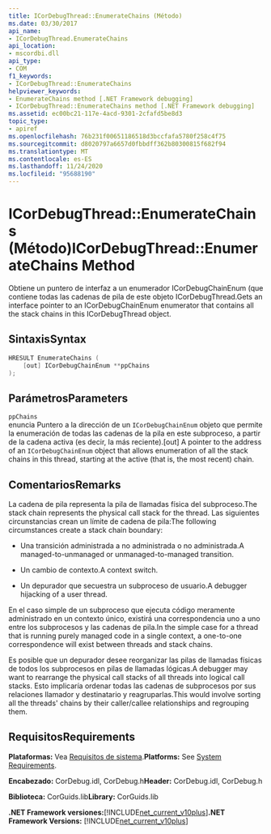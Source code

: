 ```yaml
---
title: ICorDebugThread::EnumerateChains (Método)
ms.date: 03/30/2017
api_name:
- ICorDebugThread.EnumerateChains
api_location:
- mscordbi.dll
api_type:
- COM
f1_keywords:
- ICorDebugThread::EnumerateChains
helpviewer_keywords:
- EnumerateChains method [.NET Framework debugging]
- ICorDebugThread::EnumerateChains method [.NET Framework debugging]
ms.assetid: ec00bc21-117e-4acd-9301-2cfafd5be8d3
topic_type:
- apiref
ms.openlocfilehash: 76b231f00651186518d3bccfafa5780f258c4f75
ms.sourcegitcommit: d8020797a6657d0fbbdff362b80300815f682f94
ms.translationtype: MT
ms.contentlocale: es-ES
ms.lasthandoff: 11/24/2020
ms.locfileid: "95688190"
---
```

# <a name="icordebugthreadenumeratechains-method"></a><span data-ttu-id="95e29-102">ICorDebugThread::EnumerateChains (Método)</span><span class="sxs-lookup"><span data-stu-id="95e29-102">ICorDebugThread::EnumerateChains Method</span></span>

<span data-ttu-id="95e29-103">Obtiene un puntero de interfaz a un enumerador ICorDebugChainEnum (que contiene todas las cadenas de pila de este objeto ICorDebugThread.</span><span class="sxs-lookup"><span data-stu-id="95e29-103">Gets an interface pointer to an ICorDebugChainEnum enumerator that contains all the stack chains in this ICorDebugThread object.</span></span>  
  
## <a name="syntax"></a><span data-ttu-id="95e29-104">Sintaxis</span><span class="sxs-lookup"><span data-stu-id="95e29-104">Syntax</span></span>  
  
```cpp  
HRESULT EnumerateChains (  
    [out] ICorDebugChainEnum **ppChains  
);  
```  
  
## <a name="parameters"></a><span data-ttu-id="95e29-105">Parámetros</span><span class="sxs-lookup"><span data-stu-id="95e29-105">Parameters</span></span>  

 `ppChains`  
 <span data-ttu-id="95e29-106">enuncia Puntero a la dirección de un `ICorDebugChainEnum` objeto que permite la enumeración de todas las cadenas de la pila en este subproceso, a partir de la cadena activa (es decir, la más reciente).</span><span class="sxs-lookup"><span data-stu-id="95e29-106">[out] A pointer to the address of an `ICorDebugChainEnum` object that allows enumeration of all the stack chains in this thread, starting at the active (that is, the most recent) chain.</span></span>  
  
## <a name="remarks"></a><span data-ttu-id="95e29-107">Comentarios</span><span class="sxs-lookup"><span data-stu-id="95e29-107">Remarks</span></span>  

 <span data-ttu-id="95e29-108">La cadena de pila representa la pila de llamadas física del subproceso.</span><span class="sxs-lookup"><span data-stu-id="95e29-108">The stack chain represents the physical call stack for the thread.</span></span> <span data-ttu-id="95e29-109">Las siguientes circunstancias crean un límite de cadena de pila:</span><span class="sxs-lookup"><span data-stu-id="95e29-109">The following circumstances create a stack chain boundary:</span></span>  
  
- <span data-ttu-id="95e29-110">Una transición administrada a no administrada o no administrada.</span><span class="sxs-lookup"><span data-stu-id="95e29-110">A managed-to-unmanaged or unmanaged-to-managed transition.</span></span>  
  
- <span data-ttu-id="95e29-111">Un cambio de contexto.</span><span class="sxs-lookup"><span data-stu-id="95e29-111">A context switch.</span></span>  
  
- <span data-ttu-id="95e29-112">Un depurador que secuestra un subproceso de usuario.</span><span class="sxs-lookup"><span data-stu-id="95e29-112">A debugger hijacking of a user thread.</span></span>  
  
 <span data-ttu-id="95e29-113">En el caso simple de un subproceso que ejecuta código meramente administrado en un contexto único, existirá una correspondencia uno a uno entre los subprocesos y las cadenas de pila.</span><span class="sxs-lookup"><span data-stu-id="95e29-113">In the simple case for a thread that is running purely managed code in a single context, a one-to-one correspondence will exist between threads and stack chains.</span></span>  
  
 <span data-ttu-id="95e29-114">Es posible que un depurador desee reorganizar las pilas de llamadas físicas de todos los subprocesos en pilas de llamadas lógicas.</span><span class="sxs-lookup"><span data-stu-id="95e29-114">A debugger may want to rearrange the physical call stacks of all threads into logical call stacks.</span></span> <span data-ttu-id="95e29-115">Esto implicaría ordenar todas las cadenas de subprocesos por sus relaciones llamador y destinatario y reagruparlas.</span><span class="sxs-lookup"><span data-stu-id="95e29-115">This would involve sorting all the threads' chains by their caller/callee relationships and regrouping them.</span></span>  
  
## <a name="requirements"></a><span data-ttu-id="95e29-116">Requisitos</span><span class="sxs-lookup"><span data-stu-id="95e29-116">Requirements</span></span>  

 <span data-ttu-id="95e29-117">**Plataformas:** Vea [Requisitos de sistema](../../get-started/system-requirements.md).</span><span class="sxs-lookup"><span data-stu-id="95e29-117">**Platforms:** See [System Requirements](../../get-started/system-requirements.md).</span></span>  
  
 <span data-ttu-id="95e29-118">**Encabezado:** CorDebug.idl, CorDebug.h</span><span class="sxs-lookup"><span data-stu-id="95e29-118">**Header:** CorDebug.idl, CorDebug.h</span></span>  
  
 <span data-ttu-id="95e29-119">**Biblioteca:** CorGuids.lib</span><span class="sxs-lookup"><span data-stu-id="95e29-119">**Library:** CorGuids.lib</span></span>  
  
 <span data-ttu-id="95e29-120">**.NET Framework versiones:**[!INCLUDE[net_current_v10plus](../../../../includes/net-current-v10plus-md.md)]</span><span class="sxs-lookup"><span data-stu-id="95e29-120">**.NET Framework Versions:** [!INCLUDE[net_current_v10plus](../../../../includes/net-current-v10plus-md.md)]</span></span>
